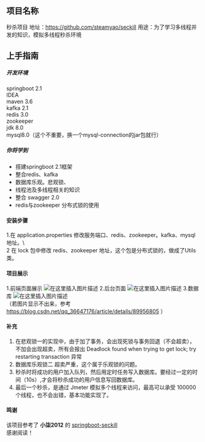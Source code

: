 
## 项目名称
秒杀项目
地址：https://github.com/steamyao/seckill
用途：为了学习多线程并发的知识，模拟多线程秒杀环境
## 上手指南
##### 开发环境
springboot 2.1   
IDEA   
maven 3.6   
kafka 2.1   
redis 3.0   
zookeeper    
jdk 8.0    
mysql8.0（这个不重要，换一个mysql-connection的jar包就行）
##### 你将学到
+ 搭建springboot 2.1框架
+ 整合redis、kafka
+ 数据库乐观。悲观锁、
+ 线程池及多线程相关的知识
+ 整合 swagger 2.0
+ redis与zookeeper 分布式锁的使用


#### 安装步骤
1.在 application.properties 修改服务端口、redis、zookeeper。kafka、mysql地址。\        
2 在 lock 包中修改 redis、zookeeper 地址，这个包是分布式锁的，做成了Utils类。       
   
#### 项目展示
1.前端页面展示
![在这里插入图片描述](https://img-blog.csdnimg.cn/20190508194336891.png?x-oss-process=image/watermark,type_ZmFuZ3poZW5naGVpdGk,shadow_10,text_aHR0cHM6Ly9ibG9nLmNzZG4ubmV0L3FxXzM2NjQ3MTc2,size_16,color_FFFFFF,t_70)
2.后台页面
![在这里插入图片描述](https://img-blog.csdnimg.cn/20190508194356658.png)
3.数据库
![在这里插入图片描述](https://img-blog.csdnimg.cn/20190724155056597.png)   
（若图片显示不出来，参考 https://blog.csdn.net/qq_36647176/article/details/89956805 ）
#### 补充
1. 在悲观锁一的实现中，由于加了事务，会出现死锁与事务回退（不会超卖），不加会出现超卖，所有会报出  Deadlock found when trying to get lock; try restarting transaction 异常      
2. 数据库乐观锁二 超卖严重，这个属于乐观锁的问题。     
3. 秒杀时将成功的用户加入队列，然后用定时任务写入数据库。要经过一定的时间（10s）,才会将秒杀成功的用户信息写回数据库。
4. 最后一个秒杀，是通过 Jmeter 模拟多个线程来访问，最高可以承受 100000 个线程，也不会出错，基本功能实现了。   
#### 鸣谢   
该项目参考了 **小柒2012** 的 [springboot-seckill](https://gitee.com/52itstyle/spring-boot-seckill)\
感谢阅读！  

